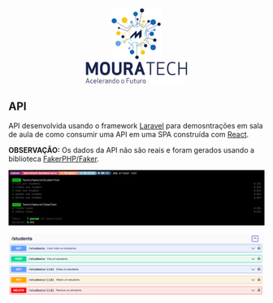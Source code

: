 <p align="center">
    <img src="public/logo.png" width="100" alt="Logo Moura Tech"><br>
    <img src="public/mouratech.png" width="200" alt="Logo Moura Tech">
</p>

## API

API desenvolvida usando o framework [Laravel](https://laravel.com/) para demosntrações em sala de aula de como consumir uma API em uma SPA construída com [React](https://pt-br.reactjs.org/).

**OBSERVAÇÃO:** Os dados da API não são reais e foram gerados usando a biblioteca [FakerPHP/Faker](https://fakerphp.github.io/).

<p align="center">
    <img src="public/tests.png" alt="Testes"><br>
</p>

<p align="center">
    <img src="public/students.png" alt="API CRUD Students"><br>
</p>

